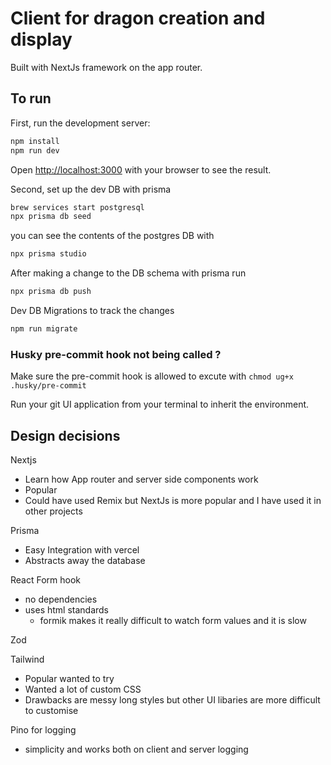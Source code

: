 # Client for dragon creation and display

Built with NextJs framework on the app router.

## To run

First, run the development server:

```bash
npm install
npm run dev
```

Open [http://localhost:3000](http://localhost:3000) with your browser to see the result.

Second, set up the dev DB with prisma

```bash
brew services start postgresql
npx prisma db seed
```

you can see the contents of the postgres DB with

```bash
npx prisma studio
```

After making a change to the DB schema with prisma run

```bash
npx prisma db push
```

Dev DB Migrations to track the changes

```bash
npm run migrate
```

### Husky pre-commit hook not being called ?

Make sure the pre-commit hook is allowed to excute with `chmod ug+x .husky/pre-commit`

Run your git UI application from your terminal to inherit the environment.

## Design decisions

Nextjs

* Learn how App router and server side components work
* Popular
* Could have used Remix but NextJs is more popular and I have used it in other projects

Prisma

* Easy Integration with vercel
* Abstracts away the database

React Form hook

* no dependencies
* uses html standards
    * formik makes it really difficult to watch form values and it is slow

Zod

Tailwind

* Popular wanted to try
* Wanted a lot of custom CSS
* Drawbacks are messy long styles but other UI libaries are more difficult to customise

Pino for logging

* simplicity and works both on client and server logging